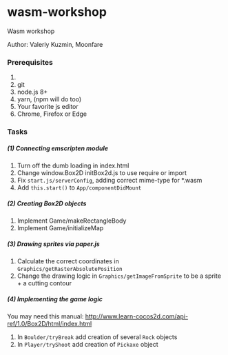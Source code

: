 # wasm-workshop

Wasm workshop

Author: Valeriy Kuzmin, Moonfare

### Prerequisites
1. 
2. git
3. node.js 8+
4. yarn, (npm will do too)
5. Your favorite js editor
6. Chrome, Firefox or Edge

### Tasks

##### (1) Connecting emscripten module

1. Turn off the dumb loading in index.html
1. Change window.Box2D initBox2d.js to use require or import
1. Fix `start.js/serverConfig`, adding correct mime-type for *.wasm
1. Add `this.start()` to `App/componentDidMount` 

##### (2) Creating Box2D objects

1. Implement Game/makeRectangleBody
1. Implement Game/initializeMap

##### (3) Drawing sprites via paper.js

1. Calculate the correct coordinates in `Graphics/getRasterAbsolutePosition`
1. Change the drawing logic in `Graphics/getImageFromSprite` to be a sprite + a cutting contour

##### (4) Implementing the game logic

You may need this manual: http://www.learn-cocos2d.com/api-ref/1.0/Box2D/html/index.html

1. In `Boulder/tryBreak` add creation of several `Rock` objects
1. In `Player/tryShoot` add creation of `Pickaxe` object
